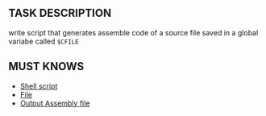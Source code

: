 ## TASK DESCRIPTION
write script that generates assemble code of a source file saved in a global variabe called `$CFILE`

## MUST KNOWS
- [Shell script](./2-assembler)
- [File](./main.c)
- [Output Assembly file](./main.s)
